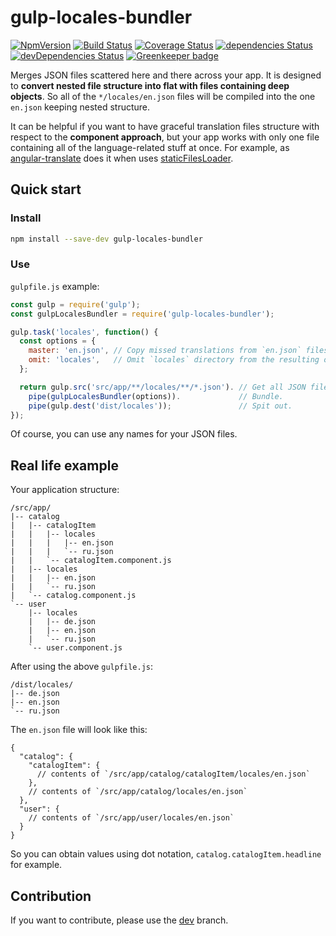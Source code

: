 # gulp-locales-bundler

[![NpmVersion](https://img.shields.io/npm/v/gulp-locales-bundler.svg)](https://www.npmjs.com/package/gulp-locales-bundler)
[![Build Status](https://travis-ci.com/loginov-rocks/gulp-locales-bundler.svg?branch=master)](https://travis-ci.com/loginov-rocks/gulp-locales-bundler)
[![Coverage Status](https://coveralls.io/repos/github/loginov-rocks/gulp-locales-bundler/badge.svg?branch=master)](https://coveralls.io/github/loginov-rocks/gulp-locales-bundler?branch=master)
[![dependencies Status](https://david-dm.org/loginov-rocks/gulp-locales-bundler/status.svg)](https://david-dm.org/loginov-rocks/gulp-locales-bundler)
[![devDependencies Status](https://david-dm.org/loginov-rocks/gulp-locales-bundler/dev-status.svg)](https://david-dm.org/loginov-rocks/gulp-locales-bundler?type=dev)
[![Greenkeeper badge](https://badges.greenkeeper.io/loginov-rocks/gulp-locales-bundler.svg)](https://greenkeeper.io/)

Merges JSON files scattered here and there across your app. It is designed to **convert nested file structure into flat
with files containing deep objects**. So all of the `*/locales/en.json` files will be compiled into the one `en.json`
keeping nested structure.

It can be helpful if you want to have graceful translation files structure with respect to the **component approach**,
but your app works with only one file containing all of the language-related stuff at once. For example, as
[angular-translate](https://angular-translate.github.io) does it when uses
[staticFilesLoader](https://angular-translate.github.io/docs/#/guide/12_asynchronous-loading).

## Quick start

### Install

```sh
npm install --save-dev gulp-locales-bundler
```

### Use

`gulpfile.js` example:

```js
const gulp = require('gulp');
const gulpLocalesBundler = require('gulp-locales-bundler');

gulp.task('locales', function() {
  const options = {
    master: 'en.json', // Copy missed translations from `en.json` files, default is ''.
    omit: 'locales',   // Omit `locales` directory from the resulting objects, default is ''.
  };

  return gulp.src('src/app/**/locales/**/*.json'). // Get all JSON files from `locales` dir.
    pipe(gulpLocalesBundler(options)).             // Bundle.
    pipe(gulp.dest('dist/locales'));               // Spit out.
});
```

Of course, you can use any names for your JSON files.

## Real life example

Your application structure:

```
/src/app/
|-- catalog
|   |-- catalogItem
|   |   |-- locales
|   |   |   |-- en.json
|   |   |   `-- ru.json
|   |   `-- catalogItem.component.js
|   |-- locales
|   |   |-- en.json
|   |   `-- ru.json
|   `-- catalog.component.js
`-- user
    |-- locales
    |   |-- de.json 
    |   |-- en.json
    |   `-- ru.json
    `-- user.component.js
```

After using the above `gulpfile.js`:

```
/dist/locales/
|-- de.json
|-- en.json
`-- ru.json
```

The `en.json` file will look like this:

```
{
  "catalog": {
    "catalogItem": {
      // contents of `/src/app/catalog/catalogItem/locales/en.json`
    },
    // contents of `/src/app/catalog/locales/en.json`
  },
  "user": {
    // contents of `/src/app/user/locales/en.json`
  }
}
```

So you can obtain values using dot notation, `catalog.catalogItem.headline` for example.

## Contribution

If you want to contribute, please use the [dev](https://github.com/loginov-rocks/gulp-locales-bundler/tree/dev) branch.
